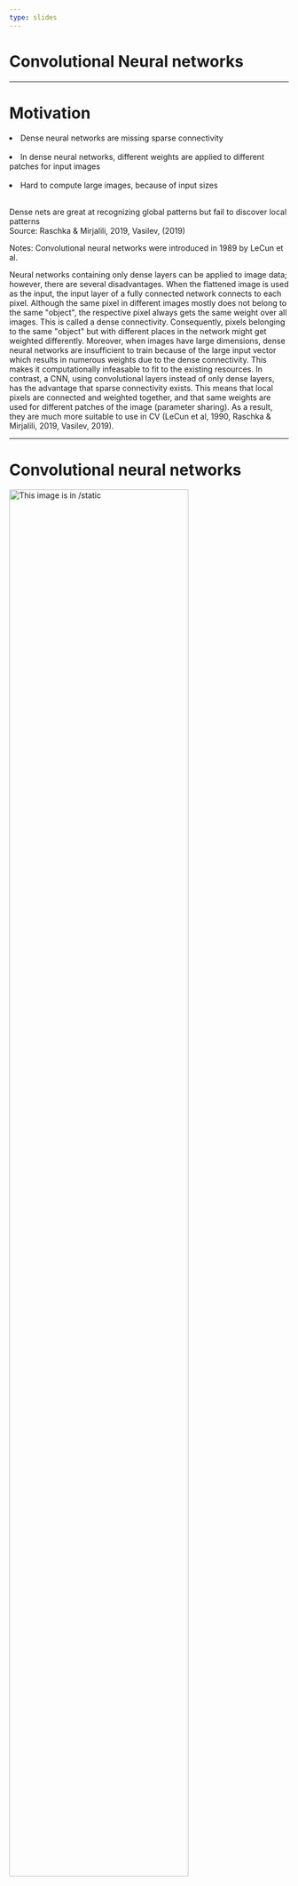 ```yaml
---
type: slides
---
```


# Convolutional Neural networks 

---

# Motivation
<list>
<li>Dense neural networks are missing sparse connectivity</li> <br>
<li>In dense neural networks, different weights are applied to different patches for input images </li> <br>
<li> Hard to compute large images, because of input sizes </li> <br>

Dense nets are great at recognizing global patterns but fail to discover local patterns
</list>
<br>
Source: Raschka & Mirjalili, 2019, Vasilev, (2019)

Notes: Convolutional neural networks were introduced in 1989 by LeCun et al.

Neural networks containing only dense layers can be applied to image data; however, there are several disadvantages. When the flattened image is used as the input, the input layer of a fully connected network connects to each pixel. Although the same pixel in different images mostly does not belong to the same "object", the respective pixel always gets the same weight over all images. This is called a dense connectivity. Consequently, pixels belonging to the same "object" but with different places in the network might get weighted differently. Moreover, when images have large dimensions, dense neural networks are insufficient to train because of the large input vector which results in numerous weights due to the dense connectivity. This makes it computationally infeasable to fit to the existing resources. In contrast, a CNN, using convolutional layers instead of only dense layers, has the advantage that sparse connectivity exists. This means that local pixels are connected and weighted together, and that same weights are used for different patches of the image (parameter sharing). As a result, they are much more suitable to use in CV (LeCun et al, 1990, Raschka & Mirjalili, 2019, Vasilev, 2019). 

---

# Convolutional neural networks

<img src="vl3/cnn_architecture.jpeg" alt="This image is in /static" width="80%">

Source: Saha, 2018

Notes: The figure shows a convolutional neural network. In the next slides, we will take a detailed look at the building blocks of a CNN. First the question arises, what is a convolution?

---

# What is a convolution?

<img src="vl3/convolution.gif" alt="This image is in /static" width="40%">

- Slide a filter about the image; This filter is looking for specific features and is learned by backpropagation
- Matrix by matrix multiplication of filter x image
- Building the sum
- Convolved feature is a new representation of the image <br>
Source: Saha (2018)

Note: A convolutional kernel thereby is a matrix of n x m, which is sled over the image. In mathematical terms, matrix multiplication is performed, and the input matrix is filtered for different objects. In the bottom layers of the network, these might be dots and edges, which are combined to more complex shapes in the top layers. The weights of the matrix are learned by backpropagation. A matrix containing positive weights in the first row and negative weights in the last row, for example, is filtering for horizontal edges (see Edge Detection). A kernel is applied to each channel of the image representation. The combined kernels are called a filter. Each convolutional layer consists of multiple filters. The parameters which need to be selected on are the size of the kernel, the number of filters per layer, the stride size (how far is a kernel sled), the type of padding, and the activation function (Raschka & Mirjalili, 2019).


---

# Get a feeling for kernels

<a href="http://setosa.io/ev/image-kernels/" target="blank">Kernel visualization</a> 

Note: You can click on the link and try out different kernels on the image

---

# Convolution parameters

Kernel size:
- Shape of filter
- Often used: 3x3, 5x5, 7x7

Stride size:
- Slide length
- Often used: 1 or 2

Padding:
- Is Kernel strictly applied in the image slide?
- Same padding: The convolved feature has the same size as input; Input image is extended with zeros so that kernel can slide over the edge of the image.
- Valid padding: Kernel only applied within image. This results in a smaller output representation.

Source: Saha (2018)

Note: The parameters of a convolutional layer are the number of filters, the kernel size of filters, the stride size (distance of sliding) and padding (behaviour on the image edge).

---

# Convolution parameters (2)
Activation function:
- Which function is applied on the convolved image

<img src="vl3/padding.gif" alt="This image is in /static" width="20%">
Source: Saha (2018)

Note: Moreover, we can apply different activation functions to the convolved image. 
This image in the slides shows the same padding. It can be clearly seen that the kernel is going over the edge of the image and the image is extended with zeros. The original input (blue) has exactly the same dimensions as the output (green) -> "same pooling".

---

# What about color images and multi-channel?

<img src="vl3/colored_convolution.gif" alt="This image is in /static" width="50%">

Source: Saha (2018)

Note: The given concepts can also be extended to multiple channels.
Now each filter consists of multiple kernels added together.

The convolutions of the second convolutional layer are the combination of the convolved output of the first layer.
Compared to the image above:

Instead of having for example 3 channels (R,G,B), the output of the first convolution may have 16,32 or 128 or many more channels. For each filter of the first convolutional layer, there is one channel output. In the second convolutional layer, these are filtered accordingly. For each channel, a kernel is applied and added up together to build one filter/output of the second convolutional layer.

---

# CNN video explanation

<html>
<iframe width="800" height="500" src="https://www.youtube.com/embed/py5byOOHZM8" frameborder="0" allow="accelerometer; autoplay; encrypted-media; gyroscope; picture-in-picture" allowfullscreen></iframe>
</html>

Source: Pound (2016)

Note: This video explains very well how a CNN works.

---

# Pooling

<img src="vl3/pooling.jpeg" alt="This image is in /static" width="40%">

Source: Raschka & Mirjalili, 2019

Note: The second important operation in a Convolutional Network is called pooling. There are three types of pooling, namely max pooling, average pooling, and global (max or average) pooling. The aim is to make the algorithm invariant to local changes. Thus neighboring pixels are treated as one area. In a max-pooling operation, the maximum pixel value is taken for the region, for average pooling, the average pixel value is used. The advantage of the pooling operations is that they also reduce the input size; thus, the computation gets also more efficient. Global pooling is not extracting the maximum or average pixel value for image sub-regions but for the whole input. It can be used instead of a flatten layer to connect the multi-dimensional convolutional layers to fully connected layers (Raschka & Mirjalili, 2019). Similar to the convolutional hyperparameters, the parameters for pooling are the pooling size, stride size, and padding. A global pooling, as seen on the next slide, is just a special pooling with the size of the input size. Thus, each channel is reduced to one number/scalar.

---

# Global Pooling

<img src="vl3/global_average_pooling_a.png" alt="This image is in /static" width="50%">

Image source: https://peltarion.com/knowledge-center/documentation/modeling-view/build-an-ai-model/blocks/2d-global-average-pooling

Note: A flatten layer, or global pooling needs to be used to connect the multi-dimensional convolution to the fully connected layers, which only takes one-dimensional inputs.
Do you remember the reshaping of the image? The same is done in the flatten command. The convoluted output is "flattened" into a list/vector.
Using a global pooling has the advantage that it decreases the number of parameters in the network. While the global pooling summarizes the image in a list with length n, where n are the number of channels in the last convolutional layer, a flatten layer would have the shape of width x height x channels.

---

# Overall architecture

<img src="vl3/cnn_architecture.jpeg" alt="This image is in /static" width="80%">

Source: Saha, 2018

Note: Concluding, most CNNs follow the following architecture: A convolutional layer followed by a pooling layer form convolutional blocks. Multiple convolutional blocks are stacked sequentially together. For connecting the convolutional part with dense layers, a flatten or global pooling layer is used. The dense layers are afterward connected with the output layer.

---

# A simple convolutional neural network in Tensorflow.keras

```python
def convolutional_neural_network():
    input_ = layers.Input(shape=(32,32,3)) # Define the input size of the image

    cnn = layers.Conv2D(16, (3,3), activation="relu") (input_) # first conv layer with 16 filters
    # uses a 3 by 3 kernel size, stride 2, activation relu

    cnn = layers.MaxPooling2D() (cnn) # max pooling layer to reduce dimensions, size 2 by 2 (keras default)
    
    cnn = layers.Conv2D(32, (3,3), activation="relu") (cnn)
    cnn = layers.MaxPooling2D() (cnn) # max pooling layer to reduce dimensions, size 2 by 2 (keras default)
    
    flatten = layers.Flatten() (cnn) # flatten to connect the second convolutional layer 
    # to the fully connected layers
    
    dense = layers.Dense(32, activation="relu") (flatten)
    dense = layers.Dense(16,  activation="relu") (dense)
    
    output = layers.Dense(10, activation="softmax") (dense) # output; 10 different classes
    
    opt = optimizers.Adam()
    
    m= models.Model(input_, output)
    m.compile(optimizer=opt,loss='categorical_crossentropy',metrics=['accuracy'])
    return m
```

---

<html>
<h3>References</h3>
<list>
        <li> LeCun, Y., Boser, B. E., Denker, J. S., Henderson, D., Howard, R. E., Hubbard, W. E., & Jackel, L. D. 
            (1990). Handwritten digit recognition with a back-propagation network. In Advances in neural 
            information processing systems (pp. 396-404).</li>
        <li>LeCun, Y., & Bengio, Y. (1995). Convolutional networks for images, speech, and time series. The 
            handbook of brain theory and neural networks, 3361(10), 1995.</li>
        <li>LeCun, Y., Bengio, Y., & Hinton, G. (2015). Deep learning. nature, 521(7553), 436-444.</li>
        <li>Pound, M. (2016). Neural Network that Changes Everything - Computerphile. Retrieved from: https://www.youtube.com/watch?v=py5byOOHZM8&feature=emb_title</li>
        <li>Raschka, S., & Mirjalili, V. (2019). Python Machine Learning: Machine Learning and Deep Learning with 
            Python, scikit-learn, and TensorFlow 2. Packt Publishing Ltd.</li>
        <li> Saha, S. (2018). A Comprehensive Guide to Convolutional Neural Networks — the ELI5 way. Retrieved 
            from: https://towardsdatascience.com/a-comprehensive-guide-to-convolutional-neural-networks-the-eli5-
            way-3bd2b1164a53. Last access: 23.02.2020 </li>
        <li>Vasilev, I. (2019). Advanced Deep Learning With Python: design and implement advanced next-generation 
            ai solutions using tensorflow and pytorch. S.l.: PACKT PUBLISHING LIMITED.</li>
</list>

</html>

---
# Let's do some coding ... 
